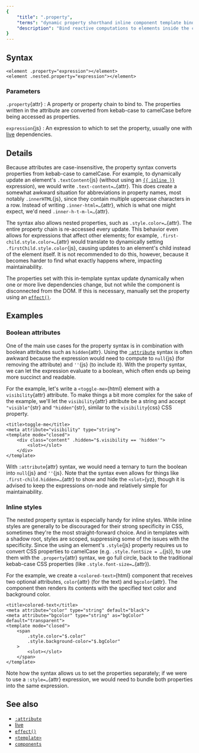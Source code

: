 ```yaml
---
{
	"title": ".property",
	"terms": "dynamic property shorthand inline component template bind reactive expression period nest chain",
	"description": "Bind reactive computations to elements inside the component's `<template>`{yz} by using property-like syntax as attributes."
}
---
```


## Syntax

```yz
<element .property="expression"></element>
<element .nested.property="expression"></element>
```

### Parameters

`.property`{attr}
: A property or property chain to bind to. The properties written in the attribute are converted from kebab-case to camelCase before being accessed as properties.

`expression`{js}
: An expression to which to set the property, usually one with [live](/docs/live/) dependencies.

## Details

Because attributes are case-insensitive, the property syntax converts properties from kebab-case to camelCase. For example, to dynamically update an element's `.textContent`{js} (without using an [`{{ inline }}`](/docs/components/template/inline/) expression), we would write `.text-content=…`{attr}. This does create a somewhat awkward situation for abbreviations in property names, most notably `.innerHTML`{js}, since they contain multiple uppercase characters in a row. Instead of writing `.inner-html=…`{attr}, which is what one might expect, we'd need `.inner-h-t-m-l=…`{attr}.

The syntax also allows nested properties, such as `.style.color=…`{attr}. The entire property chain is re-accessed every update. This behavior even allows for expressions that affect other elements; for example, `.first-child.style.color=…`{attr} would translate to dynamically setting `.firstChild.style.color`{js}, causing updates to an element's child instead of the element itself. It is not recommended to do this, however, because it becomes harder to find what exactly happens where, impacting maintainability.

The properties set with this in-template syntax update dynamically when one or more live dependencies change, but not while the component is disconnected from the DOM. If this is necessary, manually set the property using an [`effect()`](/docs/effect/).

## Examples

### Boolean attributes

One of the main use cases for the property syntax is in combination with boolean attributes such as `hidden`{attr}. Using the [`:attribute`](/docs/components/template/attributes/) syntax is often awkward because the expression would need to compute to `null`{js} (for removing the attribute) and `''`{js} (to include it). With the property syntax, we can let the expression evaluate to a boolean, which often ends up being more succinct and readable.

For the example, let's write a `<toggle-me>`{html} element with a `visibility`{attr} attribute. To make things a bit more complex for the sake of the example, we'll let the `visibility`{attr} attribute be a string and accept `"visible"`{str} and `"hidden"`{str}, similar to the `visibility`{css} CSS property.

```yz
<title>toggle-me</title>
<meta attribute="visibility" type="string">
<template mode="closed">
	<div class="content" .hidden="$.visibility == 'hidden'">
		<slot></slot>
	</div>
</template>
```

With `:attribute`{attr} syntax, we would need a ternary to turn the boolean into `null`{js} and `''`{js}. Note that the syntax even allows for things like `.first-child.hidden=…`{attr} to show and hide the `<slot>`{yz}, though it is advised to keep the expressions on-node and relatively simple for maintainability.

### Inline styles

The nested property syntax is especially handy for inline styles. While inline styles are generally to be discouraged for their strong specificity in CSS, sometimes they're the most straight-forward choice. And in templates with a shadow root, styles are scoped, suppressing some of the issues with the specificity. Since the using an element's `.style`{js} property requires us to convert CSS properties to camelCase (e.g. `.style.fontSize = …`{js}), to use them with the `.property`{attr} syntax, we go full circle, back to the traditional kebab-case CSS properties (like `.style.font-size=…`{attr}).

For the example, we create a `<colored-text>`{html} component that receives two optional attributes, `color`{attr} (for the text) and `bgcolor`{attr}. The component then renders its contents with the specified text color and background color.

```yz
<title>colored-text</title>
<meta attribute="color" type="string" default="black">
<meta attribute="bgcolor" type="string" as="bgColor" default="transparent">
<template mode="closed">
	<span
		.style.color="$.color"
		.style.background-color="$.bgColor"
	>
		<slot></slot>
	</span>
</template>
```

Note how the syntax allows us to set the properties separately; if we were to use a `:style=…`{attr} expression, we would need to bundle both properties into the same expression.

## See also

- [`:attribute`](/docs/components/template/attribute/)
- [live](/docs/live/)
- [`effect()`](/docs/effect/)
- [`<template>`](/docs/components/template/)
- [`components`](/docs/components/)

